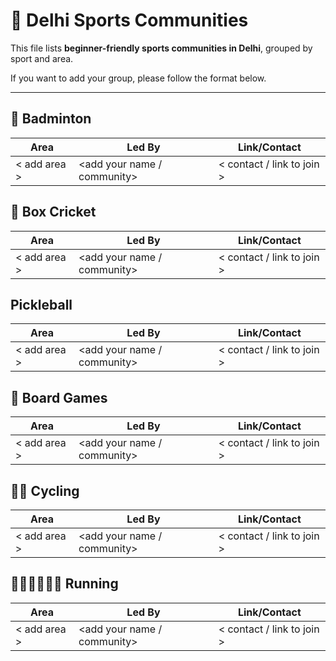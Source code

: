 # 🏸 Delhi Sports Communities

This file lists **beginner-friendly sports communities in Delhi**, grouped by sport and area.

If you want to add your group, please follow the format below.

---

## 🏸 Badminton
| Area | Led By | Link/Contact |
|------|--------|--------------|
| < add area > | <add your name / community> | < contact / link to join > |



## 🏏 Box Cricket
| Area | Led By | Link/Contact |
|------|--------|--------------|
| < add area > | <add your name / community> | < contact / link to join > |


## Pickleball
| Area | Led By | Link/Contact |
|------|--------|--------------|
| < add area > | <add your name / community> | < contact / link to join > |



## 🎲 Board Games

| Area | Led By | Link/Contact |
|------|--------|--------------|
| < add area > | <add your name / community> | < contact / link to join > |



## 🚴‍♀️ Cycling

| Area | Led By | Link/Contact |
|------|--------|--------------|
| < add area > | <add your name / community> | < contact / link to join > |


## 🏃🏻‍♀️🏃🏻‍♂️ Running

| Area | Led By | Link/Contact |
|------|--------|--------------|
| < add area > | <add your name / community> | < contact / link to join > |


